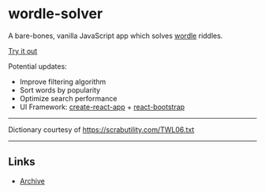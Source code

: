 # wordle-solver

A bare-bones, vanilla JavaScript app which solves [wordle](https://www.powerlanguage.co.uk/wordle/) riddles.

[Try it out](https://ikenley.github.io/wordle-solver/)

Potential updates:

- Improve filtering algorithm
- Sort words by popularity
- Optimize search performance
- UI Framework: [create-react-app](https://create-react-app.dev/docs/adding-typescript/) + [react-bootstrap](https://react-bootstrap.github.io/)

---

Dictionary courtesy of https://scrabutility.com/TWL06.txt

---

## Links

- [Archive](https://www.devangthakkar.com/wordle_archive/)
